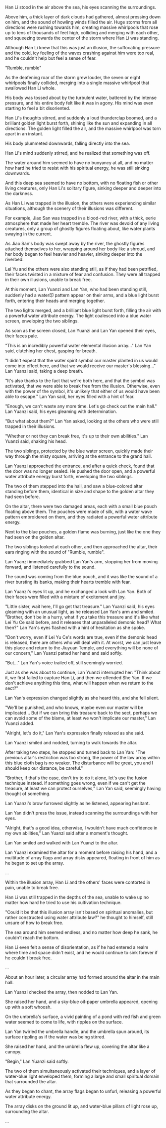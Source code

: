 Han Li stood in the air above the sea, his eyes scanning the surroundings.

Above him, a thick layer of dark clouds had gathered, almost pressing down on him, and the sound of howling winds filled the air. Huge storms from all directions were rushing towards him, creating massive whirlpools that rose up to tens of thousands of feet high, colliding and merging with each other, and squeezing towards the center of the storm where Han Li was standing.

Although Han Li knew that this was just an illusion, the suffocating pressure and the cold, icy feeling of the waves crashing against him were too real, and he couldn't help but feel a sense of fear.

"Rumble, rumble"

As the deafening roar of the storm grew louder, the seven or eight whirlpools finally collided, merging into a single massive whirlpool that swallowed Han Li whole.

His body was tossed about by the turbulent water, battered by the intense pressure, and his entire body felt like it was in agony. His mind was even starting to feel a bit disoriented.

Han Li's thoughts stirred, and suddenly a loud thunderclap boomed, and a brilliant golden light burst forth, shining like the sun and expanding in all directions. The golden light filled the air, and the massive whirlpool was torn apart in an instant.

His body plummeted downwards, falling directly into the sea.

Han Li's mind suddenly stirred, and he realized that something was off.

The water around him seemed to have no buoyancy at all, and no matter how hard he tried to resist with his spiritual energy, he was still sinking downwards.

And this deep sea seemed to have no bottom, with no floating fish or other living creatures, only Han Li's solitary figure, sinking deeper and deeper into the darkness.

As Han Li was trapped in the illusion, the others were experiencing similar situations, although the scenery of their illusions was different.

For example, Jiao San was trapped in a blood-red river, with a thick, eerie atmosphere that made her heart tremble. The river was devoid of any living creatures, only a group of ghostly figures floating about, like water plants swaying in the current.

As Jiao San's body was swept away by the river, the ghostly figures attached themselves to her, wrapping around her body like a shroud, and her body began to feel heavier and heavier, sinking deeper into the riverbed.

Lei Yu and the others were also standing still, as if they had been petrified, their faces twisted in a mixture of fear and confusion. They were all trapped in their own illusions, unable to break free.

At this moment, Lan Yuanzi and Lan Yan, who had been standing still, suddenly had a water印 pattern appear on their arms, and a blue light burst forth, entering their heads and merging together.

The two lights merged, and a brilliant blue light burst forth, filling the air with a powerful water attribute energy. The light coalesced into a blue water screen, enveloping the two siblings.

As soon as the screen closed, Lan Yuanzi and Lan Yan opened their eyes, their faces pale.

"This is an incredibly powerful water elemental illusion array..." Lan Yan said, clutching her chest, gasping for breath.

"I didn't expect that the water spirit symbol our master planted in us would come into effect here, and that we would receive our master's blessing..." Lan Yuanzi said, taking a deep breath.

"It's also thanks to the fact that we're both here, and that the symbol was activated, that we were able to break free from the illusion. Otherwise, even with the power of the symbol, it's unlikely that either of us would have been able to escape." Lan Yan said, her eyes filled with a hint of fear.

"Enough, we can't waste any more time. Let's go check out the main hall." Lan Yuanzi said, his eyes gleaming with determination.

"But what about them?" Lan Yan asked, looking at the others who were still trapped in their illusions.

"Whether or not they can break free, it's up to their own abilities." Lan Yuanzi said, shaking his head.

The two siblings, protected by the blue water screen, quickly made their way through the misty square, arriving at the entrance to the grand hall.

Lan Yuanzi approached the entrance, and after a quick check, found that the door was no longer sealed. He pushed the door open, and a powerful water attribute energy burst forth, enveloping the two siblings.

The two of them stepped into the hall, and saw a blue-colored altar standing before them, identical in size and shape to the golden altar they had seen before.

On the altar, there were two damaged areas, each with a small blue pouch floating above them. The pouches were made of silk, with a water wave pattern embroidered on them, and they radiated a powerful water attribute energy.

Next to the blue pouches, a golden flame was burning, just like the one they had seen on the golden altar.

The two siblings looked at each other, and then approached the altar, their ears ringing with the sound of "Rumble, rumble".

Lan Yuanzi immediately grabbed Lan Yan's arm, stopping her from moving forward, and listened carefully to the sound.

The sound was coming from the blue pouch, and it was like the sound of a river bursting its banks, making their hearts tremble with fear.

Lan Yuanzi's eyes lit up, and he exchanged a look with Lan Yan. Both of their faces were filled with a mixture of excitement and joy.

"Little sister, wait here, I'll go get that treasure." Lan Yuanzi said, his eyes gleaming with an unusual light, as he released Lan Yan's arm and smiled.
"Brother, don't be in a hurry, what if you take this treasure and it's like what Lei Yu Ce said before, and it releases that unparalleled demonic head? What then?" Lan Yan's eyes flashed with a hint of hesitation as she spoke.

"Don't worry, even if Lei Yu Ce's words are true, even if the demonic head is released, there are others who will deal with it. At worst, we can just leave this place and return to the Jiuyuan Temple, and everything will be none of our concern," Lan Yuanzi patted her hand and said softly.

"But..." Lan Yan's voice trailed off, still seemingly worried.

Just as she was about to continue, Lan Yuanzi interrupted her: "Think about it, we first failed to capture Han Li, and then we offended She Yan. If we don't achieve anything this time, what will happen when we return to the sect?"

Lan Yan's expression changed slightly as she heard this, and she fell silent.

"We'll be punished, and who knows, maybe even our master will be implicated... But if we can bring this treasure back to the sect, perhaps we can avoid some of the blame, at least we won't implicate our master," Lan Yuanzi added.

"Alright, let's do it," Lan Yan's expression finally relaxed as she said.

Lan Yuanzi smiled and nodded, turning to walk towards the altar.

After taking two steps, he stopped and turned back to Lan Yan: "The previous altar's restriction was too strong, the power of the law array within this blue cloth bag is no weaker. The disturbance will be great, you and I should keep our distance, be careful."

"Brother, if that's the case, don't try to do it alone, let's use the fusion technique instead. If something goes wrong, even if we can't get the treasure, at least we can protect ourselves," Lan Yan said, seemingly having thought of something.

Lan Yuanzi's brow furrowed slightly as he listened, appearing hesitant.

Lan Yan didn't press the issue, instead scanning the surroundings with her eyes.

"Alright, that's a good idea, otherwise, I wouldn't have much confidence in my own abilities," Lan Yuanzi said after a moment's thought.

Lan Yan smiled and walked with Lan Yuanzi to the altar.

Lan Yuanzi examined the altar for a moment before raising his hand, and a multitude of array flags and array disks appeared, floating in front of him as he began to set up the array.

...

Within the illusion array, Han Li and the others' faces were contorted in pain, unable to break free.

Han Li was still trapped in the depths of the sea, unable to wake up no matter how hard he tried to use his cultivation technique.

"Could it be that this illusion array isn't based on spiritual anomalies, but rather constructed using water attribute law?" he thought to himself, still unsure of how to break free.

The sea around him seemed endless, and no matter how deep he sank, he couldn't reach the bottom.

Han Li even felt a sense of disorientation, as if he had entered a realm where time and space didn't exist, and he would continue to sink forever if he couldn't break free.

...

About an hour later, a circular array had formed around the altar in the main hall.

Lan Yuanzi checked the array, then nodded to Lan Yan.

She raised her hand, and a sky-blue oil-paper umbrella appeared, opening up with a soft whoosh.

On the umbrella's surface, a vivid painting of a pond with red fish and green water seemed to come to life, with ripples on the surface.

Lan Yan twirled the umbrella handle, and the umbrella spun around, its surface rippling as if the water was being stirred.

She raised her hand, and the umbrella flew up, covering the altar like a canopy.

"Begin," Lan Yuanzi said softly.

The two of them simultaneously activated their techniques, and a layer of water-blue light enveloped them, forming a large and small spiritual domain that surrounded the altar.

As they began to chant, the array flags began to unfurl, releasing a powerful water attribute energy.

The array disks on the ground lit up, and water-blue pillars of light rose up, surrounding the altar.

...